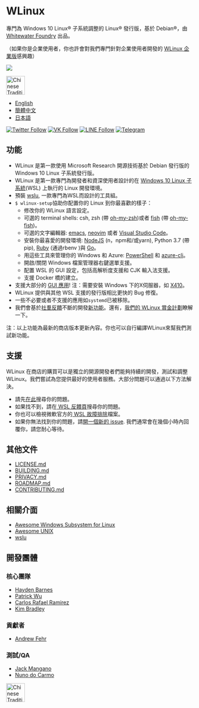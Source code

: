 # WLinux

專門為 Windows 10 Linux® 子系統調整的 Linux® 發行版，基於 Debian®，由 [Whitewater Foundry](https://whitewaterfoundry.com) 出品。

（如果你是企業使用者，你也許會對我們專門針對企業使用者開發的 [WLinux 企業版](https://github.com/WhitewaterFoundry/WLE)感興趣）

<img src='https://github.com/WhitewaterFoundry/Screenshots/raw/master/ezgif.com-gif-maker.gif'>

<a href='//www.microsoft.com/store/apps/9NV1GV1PXZ6P?ocid=badge'><img src='https://assets.windowsphone.com/e34f1ae1-fe0c-4fbc-afe6-3bd495fff1b9/Chinese-Traditional_get-it-from-MS_InvariantCulture_Default.png' alt='Chinese Traditional badge' height=50/></a>

- [English](EADME.md)
- [簡體中文](README.zh-hans.md)
- [日本語](README.ja.md)

[![Twitter Follow](https://img.shields.io/twitter/follow/espadrine.svg?label=Follow&style=social)](https://twitter.com/WLinuxApp)
[![VK Follow](https://img.shields.io/badge/VK-WLinux-4c75a3.svg)](https://vk.com/wlinux)
[![LINE Follow](https://img.shields.io/badge/LINE-WLinux-00c300.svg)](https://line.me/R/ti/p/%40yck9322o)
[![Telegram](https://img.shields.io/badge/Telegram-wslinux-0088cc.svg)](https://t.me/wslinux)

## 功能

- WLinux 是第一款使用 Microsoft Research 開源技術基於 Debian 發行版的 Windows 10 Linux 子系統發行版。
- WLinux 是第一款專門為開發者和資深使用者設計的在 [Windows 10 Linux 子系統](https://github.com/sirredbeard/Awesome-WSL)(WSL) 上執行的 Linux 開發環境。
- 預裝 [wslu](https://github.com/wslutilities/wslu), 一款專門為WSL而設計的工具組。
- `$ wlinux-setup`協助你配置你的 Linux 到你最喜歡的樣子：
    - 修改你的 WLinux 語言設定。
    - 可選的 terminal shells: csh, zsh (帶 [oh-my-zsh](https://ohmyz.sh/))或者 [fish](https://fishshell.com/) (帶 [oh-my-fish](https://github.com/oh-my-fish/oh-my-fish))。
    - 可選的文字編輯器: [emacs](https://www.gnu.org/software/emacs/), [neovim](https://neovim.io/) 或者 [Visual Studio Code](https://code.visualstudio.com/)。
    - 安裝你最喜愛的開發環境: [NodeJS](https://nodejs.org/) (n，npm和/或yarn), Python 3.7 (帶pip), [Ruby](http://www.ruby-lang.org/) (通過rbenv )與 [Go](https://golang.org/)。
    - 用這些工具來管理你的 Windows 和 Azure: [PowerShell](https://github.com/PowerShell/PowerShell) 和 [azure-cli](https://github.com/Azure/azure-cli)。
    - 開啟/關閉 Windows 檔案管理器右鍵選單支援。
    - 配置 WSL 的 GUI 設定，包括高解析度支援和 CJK 輸入法支援。
    - 支援 Docker 橋的建立。
- 支援大部分的 [GUI 應用](https://github.com/ethanhs/WSL-Programs)! 注：需要安裝 Windows 下的X伺服器，如 [X410](http://afflnk.microsoft.com/c/1291904/459838/7593?prodsku=9NLP712ZMN9Q&u=https%3A%2F%2Fwww.microsoft.com%2Fen-us%2Fstore%2Fp%2Fx410%2F9NLP712ZMN9Q)。
- WLinux 提供與其他 WSL 支援的發行版相比更快的 Bug 修復。
- 一些不必要或者不支援的應用如`systemd`已被移除。
- 我們會基於[社羣反饋](https://github.com/WhitewaterFoundry/WLinux/issues)不斷的開發[新功能](https://github.com/WhitewaterFoundry/WLinux/pulls)。還有，[我們的 WLinux 賞金計劃](CONTRIBUTING.md)瞭解一下。

注：以上功能為最新的商店版本更新內容。你也可以自行編譯WLinux來幫我們測試新功能。

## 支援

WLinux 在商店的購買可以是獨立的開源開發者們能夠持續的開發，測試和調整 WLinux。我們嘗試為您提供最好的使用者服務。大部分問題可以通過以下方法解決。

- 請先[在此](https://github.com/sirredbeard/WLinux/issues)搜尋你的問題。
- 如果找不到，請在[ WSL 反饋頁](https://github.com/Microsoft/WSL/issues)搜尋你的問題。
- 你也可以檢視微軟官方的[ WSL 故障排除](https://docs.microsoft.com/en-us/windows/wsl/troubleshooting)檔案。
- 如果你無法找到你的問題，請[開一個新的 issue](https://github.com/WhitewaterFoundry/WLinux/issues/new?template=bug_report.md). 我們通常會在幾個小時內回覆你，請您耐心等待。

## 其他文件

- [LICENSE.md](LICENSE.md)
- [BUILDING.md](BUILDING.md)
- [PRIVACY.md](PRIVACY.md)
- [ROADMAP.md](ROADMAP.md)
- [CONTRIBUTING.md](CONTRIBUTING.md)

## 相關介面

- [Awesome Windows Subsystem for Linux](https://github.com/sirredbeard/Awesome-WSL)
- [Awesome UNIX](https://github.com/sirredbeard/Awesome-UNIX)
- [wslu](https://github.com/wslutilities/wslu)

## 開發團體

### 核心團隊

- [Hayden Barnes](https://github.com/sirredbeard)
- [Patrick Wu](https://github.com/patrick330602)
- [Carlos Rafael Ramirez](https://github.com/crramirez)
- [Kim Bradley](https://github.com/grufwub)

### 貢獻者

- [Andrew Fehr](https://github.com/ThatWeirdAndrew)

### 測試/QA

- [Jack Mangano](https://thechipcollective.com/)
- [Nuno do Carmo](http://wslcorsair.blogspot.com/)

<a href='//www.microsoft.com/store/apps/9NV1GV1PXZ6P?ocid=badge'><img src='https://assets.windowsphone.com/e34f1ae1-fe0c-4fbc-afe6-3bd495fff1b9/Chinese-Traditional_get-it-from-MS_InvariantCulture_Default.png' alt='Chinese Traditional badge' height=50/></a>